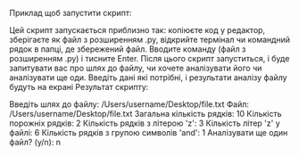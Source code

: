 Приклад щоб запустити скрипт:

Цей скрипт запускається приблизно так: копіюєте код у редактор, зберігаєте як файл з розширенням .py, відкрийте термінал чи командний рядок в папці, де збережений файл. Вводите команду (файл з розширенням .py) і тисните Enter. Після цього скрипт запуститься, і буде запитувати вас про шлях до файлу, чи хочете аналізувати його чи аналізувати ще оди. Введіть дані які потрібні, і результати аналізу файлу будуть на екрані
Результат скрипту:

Введіть шлях до файлу: /Users/username/Desktop/file.txt
Файл: /Users/username/Desktop/file.txt
Загальна кількість рядків: 10
Кількість порожніх рядків: 2
Кількість рядків з літерою 'z': 3
Кількість літер 'z' у файлі: 6
Кількість рядків з групою символів 'and': 1
Аналізувати ще один файл? (y/n): n